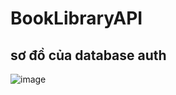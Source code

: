 # BookLibraryAPI

## sơ đồ của database auth
![image](https://user-images.githubusercontent.com/54090585/231161708-caae4faf-17d3-4e3f-ad24-407453da5628.png)
